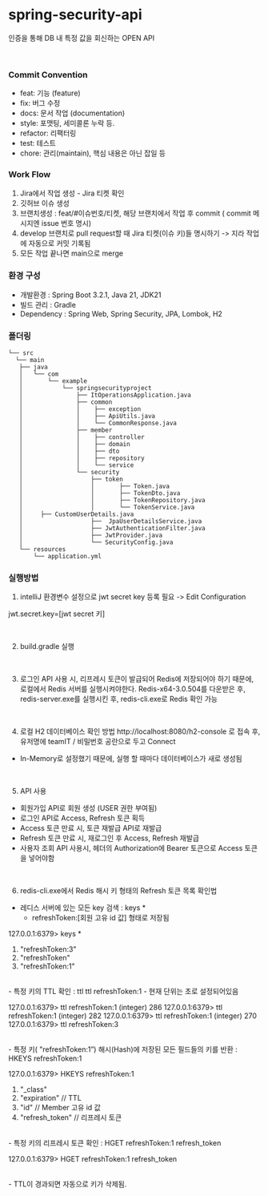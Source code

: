 # spring-security-api
인증을 통해 DB 내 특정 값을 회신하는 OPEN API

<br>

### Commit Convention
- feat: 기능 (feature)
- fix: 버그 수정
- docs: 문서 작업 (documentation)
- style: 포맷팅, 세미콜론 누락 등.
- refactor: 리팩터링
- test: 테스트
- chore: 관리(maintain), 핵심 내용은 아닌 잡일 등

### Work Flow
1. Jira에서 작업 생성 - Jira 티켓 확인
2. 깃허브 이슈 생성
3. 브랜치생성 : feat/#이슈번호/티켓, 해당 브랜치에서 작업 후 commit ( commit 메시지엔 issue 번호 명시)
4. develop 브랜치로 pull request할 때 Jira 티켓(이슈 키)들 명시하기 -> 지라 작업에 자동으로 커밋 기록됨
5. 모든 작업 끝나면 main으로 merge


### 환경 구성

- 개발환경 : Spring Boot 3.2.1, Java 21, JDK21
- 빌드 관리 : Gradle
- Dependency : Spring Web, Spring Security, JPA, Lombok, H2



### 폴더링
```
└── src
  └── main
   ├── java
   │   └── com
   │       └── example
   │           └── springsecurityproject
   │               ├── ItOperationsApplication.java
   │               ├── common
   │               │    ├── exception
   │               │    ├── ApiUtils.java
   │               │    └── CommonResponse.java
   │               ├── member
   │               │    ├── controller
   │               │    ├── domain
   │               │    ├── dto
   │               │    ├── repository
   │               │    └── service
   │               └── security
   │                   ├── token
   │                   │       ├── Token.java
   │                   │       ├── TokenDto.java
   │                   │       ├── TokenRepository.java
   │                   │       └── TokenService.java
   │ 	 ├── CustomUserDetails.java
   │                   ├──  JpaUserDetailsService.java
   │                   ├── JwtAuthenticationFilter.java
   │                   ├── JwtProvider.java
   │                   └── SecurityConfig.java
   └── resources
       └── application.yml
```

### 실행방법
1) intelliJ 환경변수 설정으로 jwt secret key 등록 필요 -> Edit Configuration

jwt.secret.key=[jwt secret 키]

<br>

2) build.gradle 실행

    <br>

3) 로그인 API 사용 시, 리프레시 토큰이 발급되어 Redis에 저장되어야 하기 때문에, 로컬에서 Redis 서버를 실행시켜야한다.
Redis-x64-3.0.504를 다운받은 후, redis-server.exe를 실행시킨 후, redis-cli.exe로 Redis 확인 가능
<br>


4) 로컬 H2 데이터베이스 확인 방법
http://localhost:8080/h2-console 로 접속 후, 유저명에 teamIT / 비밀번호 공란으로 두고 Connect

* In-Memory로 설정했기 때문에, 실행 할 때마다 데이터베이스가 새로 생성됨
<br>

5) API 사용
- 회원가입 API로 회원 생성 (USER 권한 부여됨)
- 로그인 API로 Access, Refresh 토큰 획득
- Access 토큰 만료 시, 토큰 재발급 API로 재발급
- Refresh 토큰 만료 시, 재로그인 후 Access, Refresh 재발급
- 사용자 조회 API 사용시, 헤더의 Authorization에 Bearer 토큰으로 Access 토큰을 넣어야함

<br>

6) redis-cli.exe에서 Redis 해시 키 형태의 Refresh 토큰 목록 확인법

- 레디스 서버에 있는 모든 key 검색 : keys *
    - refreshToken:[회원 고유 id 값] 형태로 저장됨

127.0.0.1:6379> keys *

1. "refreshToken:3"
2. "refreshToken"
3. "refreshToken:1"

<br>
- 특정 키의 TTL 확인 : ttl ttl refreshToken:1
    - 현재 단위는 초로 설정되어있음

127.0.0.1:6379> ttl refreshToken:1
(integer) 286
127.0.0.1:6379> ttl refreshToken:1
(integer) 282
127.0.0.1:6379> ttl refreshToken:1
(integer) 270
127.0.0.1:6379> ttl refreshToken:3

<br>
- 특정 키( "refreshToken:1”) 해시(Hash)에 저장된 모든 필드들의 키를 반환 : HKEYS refreshToken:1

127.0.0.1:6379> HKEYS refreshToken:1

1. "_class"
2. "expiration"  // TTL
3. "id"  // Member 고유 id 값
4. "refresh_token"  // 리프레시 토큰

<br>
- 특정 키의 리프레시 토큰 확인 : HGET refreshToken:1 refresh_token

127.0.0.1:6379> HGET refreshToken:1 refresh_token

<br>
- TTL이 경과되면 자동으로 키가 삭제됨.
